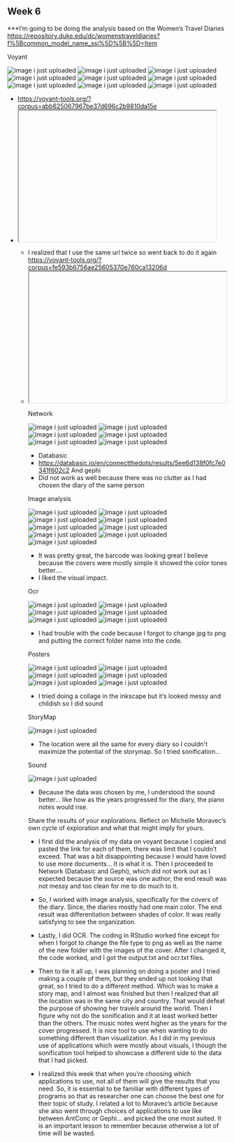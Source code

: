 


## Week 6 

***I’m going to be doing the analysis based on the Women’s Travel Diaries 
https://repository.duke.edu/dc/womenstraveldiaries?f%5Bcommon_model_name_ssi%5D%5B%5D=Item

Voyant 

![image i just uploaded](2voyant1.JPG)
![image i just uploaded](2voyant2.JPG)
![image i just uploaded](2voyant3.JPG)
![image i just uploaded](2voyant4.JPG)
![image i just uploaded](2voyant5.JPG)
![image i just uploaded](2voyant6.JPG)
![image i just uploaded](2voyant7.JPG)
![image i just uploaded](2voyant8.JPG)
![image i just uploaded](2voyant9.JPG)

- https://voyant-tools.org/?corpus=abb625067967be37d696c2b9810da15e
- <iframe style='width: 452px; height: 300px;' src='https://voyant-tools.org/tool/Cirrus/?stopList=stop.en.taporware.
txt&whiteList=&corpus=abb625067967be37d696c2b9810da15e'></iframe>
- Had the chance to look and play around with different tools such as dreamscape, scatterplot….
- <iframe style='width: 100%; height: 800px;' src='https://voyant-tools.org/?stopList=stop.en.taporware.txt&panels=
dreamscape%2Creader%2Cdocumentterms%2Cdocuments%2Ccontexts&corpus=abb625067967be37d696c2b9810da15e'></iframe>
-	I realized that I use the same url twice so went back to do it again 
https://voyant-tools.org/?corpus=fe593b6756ae25605370e760ca13206d
- <iframe style='width: 452px; height: 300px;' src='https://voyant-tools.org/tool/CorpusTerms/?corpus=fe593b6756ae
25605370e760ca13206d'></iframe>
- <iframe style='width: 100%; height: 800px;' src='https://voyant-tools.org/?panels=corpusterms%2Creader%2Ctrends%2
Csummary%2Ccontexts&corpus=fe593b6756ae25605370e760ca13206d'></iframe>

Network 

![image i just uploaded](data1.JPG)
![image i just uploaded](2gephi1.JPG)
![image i just uploaded](2gephi2.JPG)
![image i just uploaded](2gephi3.JPG)
![image i just uploaded](2gephi4.JPG)
![image i just uploaded](2gephi5.JPG)

-	Databasic 
-	https://databasic.io/en/connectthedots/results/5ee6d138f0fc7e0341f602c2
And gephi 
-	Did not work as well because there was no clutter as I had chosen the diary of the same person 

Image analysis 

![image i just uploaded](imagean1.JPG)
![image i just uploaded](imagean2.JPG)
![image i just uploaded](imagean3.png)
![image i just uploaded](imagean4.png)
![image i just uploaded](imagean5.png)
![image i just uploaded](imagean6.JPG)
![image i just uploaded](imagean7.png)
![image i just uploaded](imagean8.png)
![image i just uploaded](imagean9.JPG)


- It was pretty great, the barcode was looking great I believe because the covers were mostly simple it showed the color tones better….
- I liked the visual impact.

Ocr 

![image i just uploaded](2ocr1.JPG)
![image i just uploaded](2ocr2.JPG)
![image i just uploaded](2ocr3.JPG)
![image i just uploaded](2ocr4.JPG)
![image i just uploaded](2ocr5.JPG)
![image i just uploaded](2ocr6.JPG)

-	I had trouble with the code because I forgot to change jpg to png and putting the correct folder name into the code. 
	
Posters

![image i just uploaded](poster1.JPG)
![image i just uploaded](poster2.png)
![image i just uploaded](poster3.png)
![image i just uploaded](poster4.png)
![image i just uploaded](poster5.JPG)
![image i just uploaded](poster6.JPG)

-	I tried doing a collage in the inkscape but it’s looked messy and childish so I did sound

StoryMap

![image i just uploaded](storymap1.JPG)

- The location were all the same for every diary so I couldn't maximize the potential of the storymap. So I tried sonification... 

Sound 

![image i just uploaded](sonification.JPG) 

-	Because the data was chosen by me, I understood the sound better… like how as the years progressed for 
the diary, the piano notes would rise.

Share the results of your explorations. Reflect on Michelle Moravec’s own cycle of exploration and what that might imply for yours.

- I first did the analysis of my data on voyant because I copied and pasted the link for each of them, 
there was limit that I couldn’t exceed. That was a bit disappointing because I would have loved to use more documents… 
It is what it is. Then I proceeded to Network (Databasic and Gephi), which did not work out as I expected because the source 
was one author, the end result was not messy and too clean for me to do much to it.

- So, I worked with image analysis, specifically for the covers of the diary. Since, the diaries mostly had one main color. 
The end result was differentiation between shades of color. It was really satisfying to see the organization. 

- Lastly, I did OCR. The coding in RStudio worked fine except for when I forgot to change the file type to png as well as 
the name of the new folder with the images of the cover. After I changed it, the code worked, and I got the output.txt and ocr.txt files. 

- Then to tie it all up, I was planning on doing a poster and I tried making a couple of them, but they ended up not looking 
that great, so I tried to do a different method. Which was to make a story map, and I almost was finished but then I 
realized that all the location was in the same city and country. That would defeat the purpose of showing her travels 
around the world. Then I figure why not do the sonification and it at least worked better than the others. The music notes 
went higher as the years for the cover progressed. It is nice tool to use when wanting to do something different than visualization.
As I did in my previous use of applications which were mostly about visuals, I though the sonification tool helped 
to showcase a different side to the data that I had picked. 

- I realized this week that when you’re choosing which applications to use, not all of them will give the 
results that you need. So, it is essential to be familiar with different types of programs so that as 
researcher one can choose the best one for their topic of study. I related a lot to Moravec’s article because 
she also went through choices of applications to use like between AntConc or Gephi… and picked the one most 
suited. It is an important lesson to remember because otherwise a lot of time will be wasted. 

